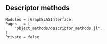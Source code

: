 ## Descriptor methods

```@autodocs
Modules = [GraphBLASInterface]
Pages   = [
    "object_methods/descriptor_methods.jl",
]
Private = false
```
